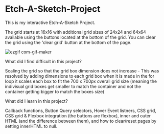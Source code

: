 # Etch-A-Sketch-Project
This is my interactive Etch-A-Sketch Project. 

The grid starts at 16x16 with additional grid sizes of 24x24 and 64x64 available using the buttons located at the bottom of the grid. You can clear the grid using the 'clear grid' button at the bottom of the page.

![ezgif com-gif-maker](https://user-images.githubusercontent.com/100855706/177361896-1bd4dad8-3f64-4b56-8313-edf0b6310f89.gif)


What did I find difficult in this project?

Scaling the grid so that the grid box dimension does not increase - This was resolved by adding dimensions to each grid box when it is made in the for loop it scales each box to fit the 700 x 700px overall grid size (meaning the indivisual grid boxes get smaller to match the container and not the container getting bigger to match the boxes size)

What did I learn in this project?

Callback functions, Button Query selectors, Hover Event listners, CSS grid, CSS grid & Flexbox integration (the buttons are flexbox), inner and outer HTML (and the difference between them), and how to clear/reset pages by setting innerHTML to null.

